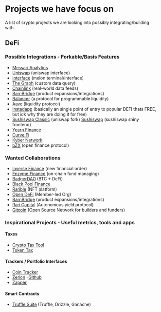 # Projects we have focus on
A list of crypto projects we are looking into possibly integrating/building with.

## DeFi

### Possible Integrations - Forkable/Basis Features

* [Messari Analytics](https://messari.io) 
* [Uniswap](https://uniswap.org) (uniswap interface)
* [Interface](https://melon.avantgarde.finance/) (melon terminal/interface)
* [The Graph](https://thegraph.com) (custom data query)
* [Chainlink](https://chain.link) (real-world data feeds)
* [BarnBridge](https://barnbridge.com) (product expansions/integrations)
* [Balancer](https://balancer.finance/) (a protocol for programmable liquidity)
* [Aave](https://aave.com/) (liquidity protocol)
* [Instadapp](https://instadapp.io/) (basically an single point of entry to popular DEFI thats FREE, but idk why they are doing it for free)
* [Sushiswap Classic](https://sushiswapclassic.org/) (uniswap fork) [Sushiswap](https://sushiswap.fi/) (sushiswap shiny frontend)
* [Yearn Finance](https://yearn.finance/)
* [Curve Fi](https://curve.fi/)
* [Kyber Network](https://kyber.network/)
* [bZX](https://bzx.network/) (open finance protocol)


### Wanted Collaborations

* [Inverse Finance](https://inverse.finance/) (new financial order)
* [Enzyme Finance](https://enzyme.finance/) (on-chain fund managing)
* [BadgerDAO](https://badger.finance/) (BTC + DeFi)
* [Black Pool Finance](https://www.blackpool.finance/)
* [Rarible](https://rarible.com) (NFT platform)
* [Open DeFi](https://open-defi.com/) (Member-led Org)
* [BarnBridge](https://barnbridge.com) (product expansions/integrations)
* [Rari Capital](https://rari.capital/) (Autonomous yield protocol)
* [Gitcoin](https://gitcoin.co/) (Open Source Network for builders and funders)




### Inspirational Projects - Useful metrics, tools and apps
#### Taxes
* [Crypto Tax Tool](https://cryptotaxtools.com/)
* [Token Tax](https://tokentax.co/)
#### Trackers / Portfolio Interfaces
* [Coin Tracker](https://www.cointracker.io/)
* [Zerion](https://zerion.io) -[Github](https://github.com/zeriontech/defi-sdk)
* [Zapper](https://zapper.fi/)
#### Smart Contracts
* [Truffle Suite](https://www.trufflesuite.com/) (Truffle, Drizzle, Ganache)
